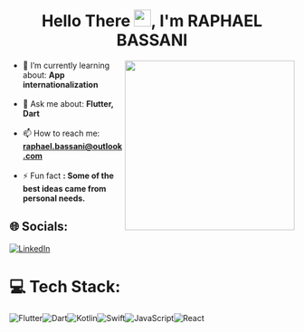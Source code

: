 <h1 align="center">Hello There <img src="https://raw.githubusercontent.com/kaueMarques/kaueMarques/master/hi.gif" height="30px">, I'm RAPHAEL BASSANI</h1>

<img src="giphy.webp" height="300px" align="right"/>

- 🌱 I’m currently learning about: **App internationalization**<br><br>
- 💬 Ask me about: **Flutter, Dart**<br><br>
- 📫 How to reach me: **raphael.bassani@outlook.com**<br><br>
- ⚡ Fun fact **: Some of the best ideas came from personal needs.**

## 🌐 Socials:
[![LinkedIn](https://img.shields.io/badge/LinkedIn-%230077B5.svg?logo=linkedin&logoColor=white)]([https://linkedin.com/in/dpps](https://www.linkedin.com/in/raphaelbassani/)) 

# 💻 Tech Stack:
![Flutter](https://img.shields.io/badge/Flutter-%2302569B.svg?style=for-the-badge&logo=Flutter&logoColor=white)![Dart](https://img.shields.io/badge/dart-%230175C2.svg?style=for-the-badge&logo=dart&logoColor=white)![Kotlin](https://img.shields.io/badge/kotlin-%237F52FF.svg?style=for-the-badge&logo=kotlin&logoColor=white)![Swift](https://img.shields.io/badge/swift-F54A2A?style=for-the-badge&logo=swift&logoColor=white)![JavaScript](https://img.shields.io/badge/javascript-%23323330.svg?style=for-the-badge&logo=javascript&logoColor=%23F7DF1E)![React](https://img.shields.io/badge/react-%2320232a.svg?style=for-the-badge&logo=react&logoColor=%2361DAFB)
  
